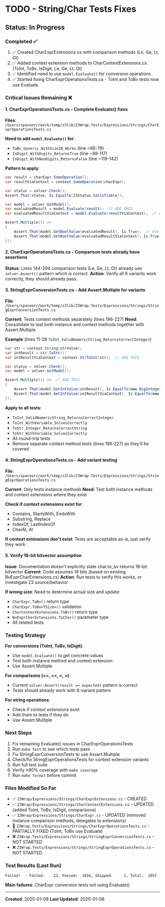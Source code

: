 # TODO - String/Char Tests Fixes

## Status: In Progress

### Completed ✅
1. ✅ Created CharExprExtensions.cs with comparison methods (Le, Ge, Lt, Gt)
2. ✅ Added context extension methods to CharContextExtensions.cs (ToInt, ToBv, IsDigit, Le, Ge, Lt, Gt)
3. ✅ Identified need to use `model.Evaluate()` for conversion operations
4. ✅ Started fixing CharExprOperationsTests.cs - ToInt and ToBv tests now use Evaluate

### Critical Issues Remaining ❌

#### 1. CharExprOperationsTests.cs - Complete Evaluate() fixes
**Files**: `/Users/spaceorc/work/temp/z3lib/Z3Wrap.Tests/Expressions/Strings/CharExprOperationsTests.cs`

**Need to add `model.Evaluate()` for**:
- `ToBv_Generic_WithSize18_Works` (line ~66-78)
- `IsDigit_WithDigits_ReturnsTrue` (line ~98-117)
- `IsDigit_WithNonDigits_ReturnsFalse` (line ~119-142)

**Pattern to apply**:
```csharp
var result = charExpr.SomeOperation();
var resultViaContext = context.SomeOperation(charExpr);

var status = solver.Check();
Assert.That(status, Is.EqualTo(Z3Status.Satisfiable));

var model = solver.GetModel();
var evaluatedResult = model.Evaluate(result);  // ADD THIS
var evaluatedResultViaContext = model.Evaluate(resultViaContext);  // ADD THIS

Assert.Multiple(() =>
{
    Assert.That(model.GetBoolValue(evaluatedResult), Is.True);  // Use evaluated
    Assert.That(model.GetBoolValue(evaluatedResultViaContext), Is.True);
});
```

#### 2. CharExprOperationsTests.cs - Comparison tests already have assertions
**Status**: Lines 144-294 comparison tests (Le, Ge, Lt, Gt) already use `solver.Assert()` pattern which is correct.
**Action**: Verify all 8 variants work correctly, they should already pass.

#### 3. StringExprConversionTests.cs - Add Assert.Multiple for variants
**File**: `/Users/spaceorc/work/temp/z3lib/Z3Wrap.Tests/Expressions/Strings/StringExprConversionTests.cs`

**Current**: Tests context methods separately (lines 196-227)
**Need**: Consolidate to test both instance and context methods together with Assert.Multiple

**Example** (lines 11-28 `ToInt_ValidNumericString_ReturnsCorrectInteger`):
```csharp
var str = context.String(strValue);
var intResult = str.ToInt();
var intResultViaContext = context.StrToInt(str);  // ADD THIS

var status = solver.Check();
var model = solver.GetModel();

Assert.Multiple(() =>  // ADD THIS
{
    Assert.That(model.GetIntValue(intResult), Is.EqualTo(new BigInteger(expected)));
    Assert.That(model.GetIntValue(intResultViaContext), Is.EqualTo(new BigInteger(expected)));  // ADD THIS
});
```

**Apply to all tests**:
- `ToInt_ValidNumericString_ReturnsCorrectInteger`
- `ToInt_WithVariable_SolvesCorrectly`
- `ToStr_Integer_ReturnsCorrectString`
- `ToStr_WithVariable_SolvesCorrectly`
- All round-trip tests
- Remove separate context method tests (lines 196-227) as they'll be covered

#### 4. StringExprOperationsTests.cs - Add variant testing
**File**: `/Users/spaceorc/work/temp/z3lib/Z3Wrap.Tests/Expressions/Strings/StringExprOperationsTests.cs`

**Current**: Only tests instance methods
**Need**: Test both instance methods and context extensions where they exist

**Check if context extensions exist for**:
- Contains, StartsWith, EndsWith
- Substring, Replace
- IndexOf, LastIndexOf
- CharAt, At

**If context extensions don't exist**: Tests are acceptable as-is, just verify they work.

#### 5. Verify 18-bit bitvector assumption
**Issue**: Documentation doesn't explicitly state char.to_bv returns 18-bit bitvector
**Current**: Code assumes 18 bits (based on existing BvExprCharExtensions.cs)
**Action**: Run tests to verify this works, or investigate Z3 source/behavior

**If wrong size**: Need to determine actual size and update:
- `CharExpr.ToBv()` return type
- `CharExpr.ToBv<TSize>()` validation
- `CharContextExtensions.ToBv()` return type
- `BvExprCharExtensions.ToChar()` parameter type
- All related tests

### Testing Strategy

**For conversions (ToInt, ToBv, IsDigit)**:
- Use `model.Evaluate()` to get concrete values
- Test both instance method and context extension
- Use Assert.Multiple

**For comparisons (<=, >=, <, >)**:
- Current `solver.Assert(result == expected)` pattern is correct
- Tests should already work with 8-variant pattern

**For string operations**:
- Check if context extensions exist
- Add them to tests if they do
- Use Assert.Multiple

### Next Steps

1. Fix remaining Evaluate() issues in CharExprOperationsTests
2. Run `make test` to see which tests pass
3. Fix StringExprConversionTests to use Assert.Multiple
4. Check/fix StringExprOperationsTests for context extension variants
5. Run full test suite
6. Verify ≥90% coverage with `make coverage`
7. Run `make format` before commit

### Files Modified So Far

- ✅ `Z3Wrap/Expressions/Strings/CharExprExtensions.cs` - CREATED
- ✅ `Z3Wrap/Expressions/Strings/CharContextExtensions.cs` - UPDATED (added ToInt, ToBv, IsDigit, comparisons)
- ✅ `Z3Wrap/Expressions/Strings/CharExpr.cs` - UPDATED (removed instance comparison methods, delegates to extensions)
- 🔄 `Z3Wrap.Tests/Expressions/Strings/CharExprOperationsTests.cs` - PARTIALLY FIXED (ToInt, ToBv use Evaluate)
- ❌ `Z3Wrap.Tests/Expressions/Strings/StringExprConversionTests.cs` - NOT STARTED
- ❌ `Z3Wrap.Tests/Expressions/Strings/StringExprOperationsTests.cs` - NOT STARTED

### Test Results (Last Run)

```
Failed!  - Failed:    22, Passed:  1034, Skipped:     1, Total:  1057
```

**Main failures**: CharExpr conversion tests not using Evaluate()

---

**Created**: 2025-01-08
**Last Updated**: 2025-01-08
